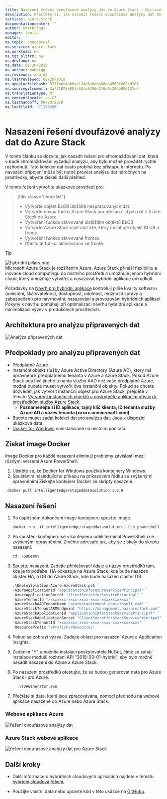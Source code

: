 ```yaml
---
title: Nasazení řešení dvoufázové analýzy dat do Azure Stack | Microsoft Docs
description: Přečtěte si, jak nasadit řešení dvoufázové analýzy dat do Azure Stack
services: azure-stack
documentationcenter: ''
author: mattbriggs
manager: femila
editor: ''
ms.topic: conceptual
ms.service: azure-stack
ms.workload: na
ms.tgt_pltfrm: na
ms.devlang: na
ms.date: 06/20/2019
ms.author: mabrigg
ms.reviewer: anajod
ms.lastreviewed: 06/20/2019
ms.openlocfilehash: 37ffb494ab6ae124c6a0eb460da4569f660cd283
ms.sourcegitcommit: 3af71025e85fc53ce529de2f6a5c396b806121ed
ms.translationtype: MT
ms.contentlocale: cs-CZ
ms.lasthandoff: 09/20/2019
ms.locfileid: "71159356"
---
```

# <a name="deploy-a-staged-data-analytics-solution-to-azure-stack"></a>Nasazení řešení dvoufázové analýzy dat do Azure Stack

V tomto článku se dozvíte, jak nasadit řešení pro shromažďování dat, která v bodě shromažďování vyžadují analýzu, aby bylo možné provádět rychlé rozhodnutí. Tato kolekce dat často probíhá bez přístupu k Internetu. Po navázání připojení může být nutné provést analýzu dat náročných na prostředky, abyste získali další přehled.

V tomto řešení vytvoříte ukázkové prostředí pro:

> [!div class="checklist"]
> - Vytvořte objekt BLOB úložiště nezpracovaných dat.
> - Vytvořte novou funkci Azure Stack pro přesun čistých dat z Azure Stack do Azure.
> - Vytvoření funkce aktivované úložištěm objektů BLOB.
> - Vytvořte Azure Stack účet úložiště, který obsahuje objekt BLOB a frontu.
> - Vytvoření funkce aktivované frontou
> - Otestujte funkci aktivovanou ve frontě.

> [!Tip]  
> ![hybridní pillars.png](./media/azure-stack-solution-cloud-burst/hybrid-pillars.png)  
> Microsoft Azure Stack je rozšířením Azure. Azure Stack přináší flexibilitu a inovace cloud computingu do místního prostředí a umožňuje jenom hybridní cloud, který umožňuje vytvářet a nasazovat hybridní aplikace odkudkoli.  
> 
> Požadavky na [Návrh pro hybridní aplikace](azure-stack-edge-pattern-overview.md) kontrolují pilíře kvality softwaru (umístění, škálovatelnost, dostupnost, odolnost, možnosti správy a zabezpečení) pro navrhování, nasazování a provozování hybridních aplikací. Pokyny k návrhu pomáhají při optimalizaci návrhu hybridní aplikace a minimalizaci výzev v produkčních prostředích.

## <a name="architecture-for-staged-data-analytics"></a>Architektura pro analýzu připravených dat

![Analýza připravených dat](media/azure-stack-solution-staged-data/image1.png)

## <a name="prerequisites-for-staged-data-analytics"></a>Předpoklady pro analýzu připravených dat

  - Předplatné Azure.
  - Instanční objekt služby Azure Active Directory (Azure AD), který má oprávnění k předplatnému tenanta v Azure a Azure Stack. Pokud Azure Stack používá jiného tenanta služby AAD než vaše předplatné Azure, možná budete muset vytvořit dva instanční objekty. Pokud se chcete dozvědět, jak vytvořit instanční objekt pro Azure Stack, přejděte v tématu [Vytvoření instančních objektů a poskytněte aplikacím přístup k prostředkům služby Azure Stack](https://docs.microsoft.com/azure-stack/user/azure-stack-create-service-principals).
      - **Poznamenejte si ID aplikace, tajný klíč klienta, ID tenanta služby Azure AD a název tenanta (xxxxx.onmicrosoft.com).**
  - Budete muset zadat kolekci dat pro analýzu dat. Jsou k dispozici ukázková data.
  - [Docker for Windows](https://docs.docker.com/docker-for-windows/) nainstalované na místním počítači.

## <a name="get-the-docker-image"></a>Získat image Docker

Image Docker pro každé nasazení eliminují problémy závislosti mezi různými verzemi Azure PowerShell.
1.  Ujistěte se, že Docker for Windows používá kontejnery Windows.
2.  Spuštěním následujícího příkazu na příkazovém řádku se zvýšenými oprávněními Získejte kontejner Docker se skripty nasazení.

```
 docker pull intelligentedge/stageddatasolution:1.0.0
```

## <a name="deploy-the-solution"></a>Nasazení řešení

1.  Po úspěšném dokončení image kontejneru spusťte image.

      ```powershell  
      docker run -it intelligentedge/stageddatasolution:1.0.0 powershell
      ```

2.  Po spuštění kontejneru se v kontejneru udělí terminál PowerShellu se zvýšenými oprávněními. Změňte adresáře tak, aby se získaly do skriptu nasazení.

      ```powershell  
      cd .\SDDemo\
      ```

3.  Spusťte nasazení. Zadejte přihlašovací údaje a názvy prostředků tam, kde je to potřeba. HA odkazuje na Azure Stack, kde bude nasazen cluster HA, a DR do Azure Stack, kde bude nasazen cluster DR.

      ```powershell
      .\DeploySolution-Azure-AzureStack.ps1 `
      -AzureApplicationId "applicationIDforAzureServicePrincipal" `
      -AzureApplicationSercet "clientSecretforServicePrincipal" `
      -AzureTenantId "xxxxxxxx-xxxx-xxxx-xxxx-xxxxxxxxxxxx" `
      -AzureStackAADTenantName "azurestacktenant.onmicrosoft.com" `
      -AzureStackTenantARMEndpoint "https://management.haazurestack.com" `
      -AzureStackApplicationId "applicationIDforStackServicePrincipal" `
      -AzureStackApplicationSercet "ClientSecretforStackServicePrincipal" `
      -AzureStackTenantId "xxxxxxxx-xxxx-xxxx-xxxx-xxxxxxxxxxxx" `
      -ResourcePrefix "aPrefixForResources"
      ```

1.  Pokud se zobrazí výzva; Zadejte oblast pro nasazení Azure a Application Insights.

2.  Zadáním "Y" umožníte instalaci poskytovatele NuGet, čímž se zahájí instalace modulů rozhraní API "2018-03-01-hybrid", aby bylo možné nasadit nasazení do Azure a Azure Stack.

3.  Po nasazení prostředků otestujte, že se budou generovat data pro Azure Stack i pro Azure.

    ```powershell  
      .\TDAGenerator.exe
    ```

4.  Přečtěte si data, která jsou zpracovávána, pomocí přechodu na webové aplikace nasazené do Azure nebo Azure Stack.

### <a name="azure-web-app"></a>Webové aplikace Azure
 
![řešení dvoufázové analýzy dat](media/azure-stack-solution-staged-data/image2.png)
 
### <a name="azure-stack-web-app"></a>Azure Stack webové aplikace
 
![řešení dvoufázové analýzy dat pro Azure Stack](media/azure-stack-solution-staged-data/image3.png)

## <a name="next-steps"></a>Další kroky

  - Další informace o hybridních cloudových aplikacích najdete v tématu [hybridní cloudová řešení.](https://aka.ms/azsdevtutorials)

  - Použijte vlastní data nebo upravte kód v této ukázce na [GitHubu](https://github.com/Azure-Samples/azure-intelligent-edge-patterns).
